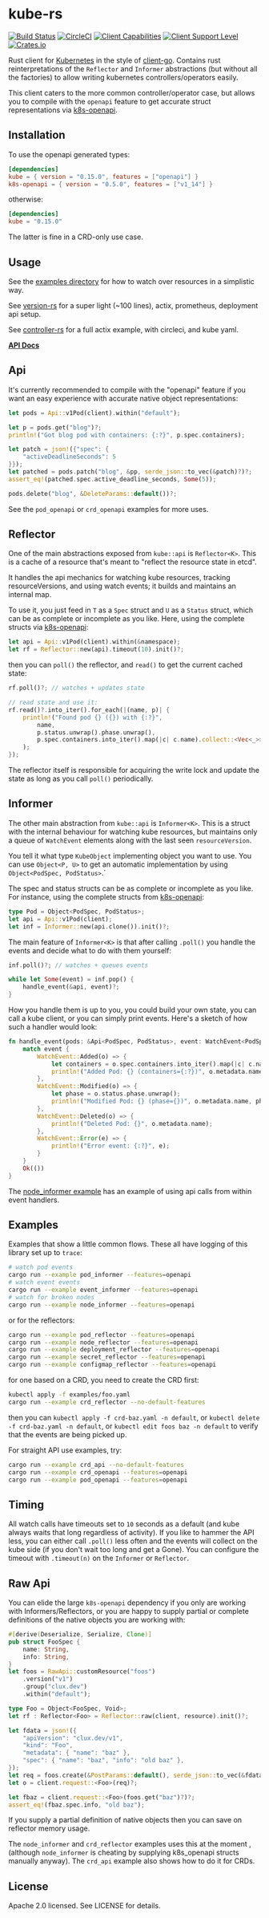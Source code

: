 # kube-rs
[![Build Status](https://travis-ci.org/clux/kube-rs.svg?branch=master)](https://travis-ci.org/clux/kube-rs)
[![CircleCI](https://circleci.com/gh/clux/kube-rs.svg?style=shield)](https://circleci.com/gh/clux/kube-rs)
[![Client Capabilities](https://img.shields.io/badge/Kubernetes%20client-Silver-blue.svg?style=plastic&colorB=C0C0C0&colorA=306CE8)](http://bit.ly/kubernetes-client-capabilities-badge)
[![Client Support Level](https://img.shields.io/badge/kubernetes%20client-alpha-green.svg?style=plastic&colorA=306CE8)](http://bit.ly/kubernetes-client-support-badge)
[![Crates.io](https://img.shields.io/crates/v/kube.svg)](https://crates.io/crates/kube)

Rust client for [Kubernetes](http://kubernetes.io) in the style of [client-go](https://github.com/kubernetes/client-go). Contains rust reinterpretations of the `Reflector` and `Informer` abstractions (but without all the factories) to allow writing kubernetes controllers/operators easily.

This client caters to the more common controller/operator case, but allows you to compile with the `openapi` feature to get accurate struct representations via [k8s-openapi](https://github.com/Arnavion/k8s-openapi).

## Installation
To use the openapi generated types:

```toml
[dependencies]
kube = { version = "0.15.0", features = ["openapi"] }
k8s-openapi = { version = "0.5.0", features = ["v1_14"] }
```

otherwise:

```toml
[dependencies]
kube = "0.15.0"
```

The latter is fine in a CRD-only use case.

## Usage
See the [examples directory](./examples) for how to watch over resources in a simplistic way.

See [version-rs](https://github.com/clux/version-rs) for a super light (~100 lines), actix, prometheus, deployment api setup.

See [controller-rs](https://github.com/clux/controller-rs) for a full actix example, with circleci, and kube yaml.

**[API Docs](https://clux.github.io/kube-rs/kube/)**

## Api
It's currently recommended to compile with the "openapi" feature if you want an easy experience with accurate native object representations:

```rust
let pods = Api::v1Pod(client).within("default");

let p = pods.get("blog")?;
println!("Got blog pod with containers: {:?}", p.spec.containers);

let patch = json!({"spec": {
    "activeDeadlineSeconds": 5
}});
let patched = pods.patch("blog", &pp, serde_json::to_vec(&patch)?)?;
assert_eq!(patched.spec.active_deadline_seconds, Some(5));

pods.delete("blog", &DeleteParams::default())?;
```

See the `pod_openapi` or `crd_openapi` examples for more uses.

## Reflector
One of the main abstractions exposed from `kube::api` is `Reflector<K>`. This is a cache of a resource that's meant to "reflect the resource state in etcd".

It handles the api mechanics for watching kube resources, tracking resourceVersions, and using watch events; it builds and maintains an internal map.

To use it, you just feed in `T` as a `Spec` struct and `U` as a `Status` struct, which can be as complete or incomplete as you like. Here, using the complete structs via [k8s-openapi](https://docs.rs/k8s-openapi/0.4.0/k8s_openapi/api/core/v1/struct.PodSpec.html):

```rust
let api = Api::v1Pod(client).within(&namespace);
let rf = Reflector::new(api).timeout(10).init()?;
```

then you can `poll()` the reflector, and `read()` to get the current cached state:

```rust
rf.poll()?; // watches + updates state

// read state and use it:
rf.read()?.into_iter().for_each(|(name, p)| {
    println!("Found pod {} ({}) with {:?}",
        name,
        p.status.unwrap().phase.unwrap(),
        p.spec.containers.into_iter().map(|c| c.name).collect::<Vec<_>>(),
    );
});
```

The reflector itself is responsible for acquiring the write lock and update the state as long as you call `poll()` periodically.

## Informer
The other main abstraction from `kube::api` is `Informer<K>`. This is a struct with the internal behaviour for watching kube resources, but maintains only a queue of `WatchEvent` elements along with the last seen `resourceVersion`.

You tell it what type `KubeObject` implementing object you want to use. You can use `Object<P, U>` to get an automatic implementation by using `Object<PodSpec, PodStatus>`.`

The spec and status structs can be as complete or incomplete as you like. For instance, using the complete structs from [k8s-openapi](https://docs.rs/k8s-openapi/0.4.0/k8s_openapi/api/core/v1/struct.PodSpec.html):

```rust
type Pod = Object<PodSpec, PodStatus>;
let api = Api::v1Pod(client);
let inf = Informer::new(api.clone()).init()?;
```

The main feature of `Informer<K>` is that after calling `.poll()` you handle the events and decide what to do with them yourself:

```rust
inf.poll()?; // watches + queues events

while let Some(event) = inf.pop() {
    handle_event(&api, event)?;
}
```

How you handle them is up to you, you could build your own state, you can call a kube client, or you can simply print events. Here's a sketch of how such a handler would look:

```rust
fn handle_event(pods: &Api<PodSpec, PodStatus>, event: WatchEvent<PodSpec, PodStatus>) -> Result<(), failure::Error> {
    match event {
        WatchEvent::Added(o) => {
            let containers = o.spec.containers.into_iter().map(|c| c.name).collect::<Vec<_>>();
            println!("Added Pod: {} (containers={:?})", o.metadata.name, containers);
        },
        WatchEvent::Modified(o) => {
            let phase = o.status.phase.unwrap();
            println!("Modified Pod: {} (phase={})", o.metadata.name, phase);
        },
        WatchEvent::Deleted(o) => {
            println!("Deleted Pod: {}", o.metadata.name);
        },
        WatchEvent::Error(e) => {
            println!("Error event: {:?}", e);
        }
    }
    Ok(())
}
```

The [node_informer example](./examples/node_informer.rs) has an example of using api calls from within event handlers.

## Examples
Examples that show a little common flows. These all have logging of this library set up to `trace`:

```sh
# watch pod events
cargo run --example pod_informer --features=openapi
# watch event events
cargo run --example event_informer --features=openapi
# watch for broken nodes
cargo run --example node_informer --features=openapi
```

or for the reflectors:

```sh
cargo run --example pod_reflector --features=openapi
cargo run --example node_reflector --features=openapi
cargo run --example deployment_reflector --features=openapi
cargo run --example secret_reflector --features=openapi
cargo run --example configmap_reflector --features=openapi
```

for one based on a CRD, you need to create the CRD first:

```sh
kubectl apply -f examples/foo.yaml
cargo run --example crd_reflector --no-default-features
```

then you can `kubectl apply -f crd-baz.yaml -n default`, or `kubectl delete -f crd-baz.yaml -n default`, or `kubectl edit foos baz -n default` to verify that the events are being picked up.

For straight API use examples, try:

```sh
cargo run --example crd_api --no-default-features
cargo run --example crd_openapi --features=openapi
cargo run --example pod_openapi --features=openapi
```

## Timing
All watch calls have timeouts set to `10` seconds as a default (and kube always waits that long regardless of activity). If you like to hammer the API less, you can either call `.poll()` less often and the events will collect on the kube side (if you don't wait too long and get a Gone). You can configure the timeout with `.timeout(n)` on the `Informer` or `Reflector`.

## Raw Api
You can elide the large `k8s-openapi` dependency if you only are working with Informers/Reflectors, or you are happy to supply partial or complete definitions of the native objects you are working with:

```rust
#[derive(Deserialize, Serialize, Clone)]
pub struct FooSpec {
    name: String,
    info: String,
}
let foos = RawApi::customResource("foos")
    .version("v1")
    .group("clux.dev")
    .within("default");

type Foo = Object<FooSpec, Void>;
let rf : Reflector<Foo> = Reflector::raw(client, resource).init()?;

let fdata = json!({
    "apiVersion": "clux.dev/v1",
    "kind": "Foo",
    "metadata": { "name": "baz" },
    "spec": { "name": "baz", "info": "old baz" },
});
let req = foos.create(&PostParams::default(), serde_json::to_vec(&fdata)?)?;
let o = client.request::<Foo>(req)?;

let fbaz = client.request::<Foo>(foos.get("baz")?)?;
assert_eq!(fbaz.spec.info, "old baz");
```

If you supply a partial definition of native objects then you can save on reflector memory usage.

The `node_informer` and `crd_reflector` examples uses this at the moment
, (although `node_informer` is cheating by supplying k8s_openapi structs manually anyway). The `crd_api` example also shows how to do it for CRDs.

## License
Apache 2.0 licensed. See LICENSE for details.
